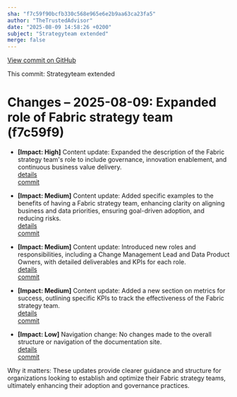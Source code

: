 ```yaml
---
sha: "f7c59f90bcfb330c568e965e6e2b9aa63ca23fa5"
author: "TheTrustedAdvisor"
date: "2025-08-09 14:58:26 +0200"
subject: "Strategyteam extended"
merge: false
---
```


[View commit on GitHub](https://github.com/TheTrustedAdvisor/FabricAdoptionFramework/commit/f7c59f90bcfb330c568e965e6e2b9aa63ca23fa5)

This commit: Strategyteam extended

# Changes – 2025-08-09: Expanded role of Fabric strategy team (f7c59f9)

- **[Impact: High]** Content update: Expanded the description of the Fabric strategy team's role to include governance, innovation enablement, and continuous business value delivery.  
   [details](/docs/about/changes/2025-08-09-strategyteam-extended)  
   [commit](https://github.com/TheTrustedAdvisor/FabricAdoptionFramework/commit/f7c59f90bcfb330c568e965e6e2b9aa63ca23fa5)

- **[Impact: Medium]** Content update: Added specific examples to the benefits of having a Fabric strategy team, enhancing clarity on aligning business and data priorities, ensuring goal-driven adoption, and reducing risks.  
   [details](/docs/about/changes/2025-08-09-strategyteam-extended)  
   [commit](https://github.com/TheTrustedAdvisor/FabricAdoptionFramework/commit/f7c59f90bcfb330c568e965e6e2b9aa63ca23fa5)

- **[Impact: Medium]** Content update: Introduced new roles and responsibilities, including a Change Management Lead and Data Product Owners, with detailed deliverables and KPIs for each role.  
   [details](/docs/about/changes/2025-08-09-strategyteam-extended)  
   [commit](https://github.com/TheTrustedAdvisor/FabricAdoptionFramework/commit/f7c59f90bcfb330c568e965e6e2b9aa63ca23fa5)

- **[Impact: Medium]** Content update: Added a new section on metrics for success, outlining specific KPIs to track the effectiveness of the Fabric strategy team.  
   [details](/docs/about/changes/2025-08-09-strategyteam-extended)  
   [commit](https://github.com/TheTrustedAdvisor/FabricAdoptionFramework/commit/f7c59f90bcfb330c568e965e6e2b9aa63ca23fa5)

- **[Impact: Low]** Navigation change: No changes made to the overall structure or navigation of the documentation site.  
   [details](/docs/about/changes/2025-08-09-strategyteam-extended)  
   [commit](https://github.com/TheTrustedAdvisor/FabricAdoptionFramework/commit/f7c59f90bcfb330c568e965e6e2b9aa63ca23fa5)

Why it matters: These updates provide clearer guidance and structure for organizations looking to establish and optimize their Fabric strategy teams, ultimately enhancing their adoption and governance practices.
